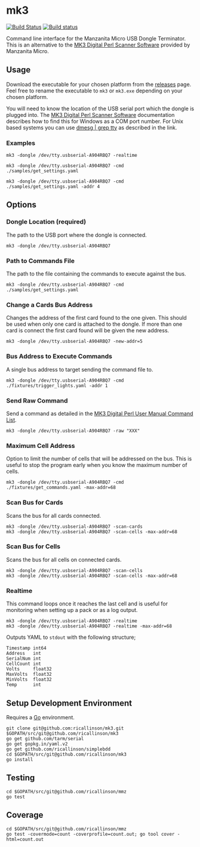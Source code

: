 # mk3

[![Build Status](https://travis-ci.org/ricallinson/mk3.svg?branch=master)](https://travis-ci.org/ricallinson/mk3) [![Build status](https://ci.appveyor.com/api/projects/status/fukrjc3xponxntry/branch/master?svg=true)](https://ci.appveyor.com/project/ricallinson/mk3/branch/master)

Command line interface for the Manzanita Micro USB Dongle Terminator. This is an alternative to the [MK3 Digital Perl Scanner Software](http://www.manzanitamicro.com/downloads/category/5-bms2?download=93%3Aperlscanner) provided by Manzanita Micro.

## Usage

Download the executable for your chosen platform from the [releases](https://github.com/ricallinson/mk3/releases/tag/v1.0) page. Feel free to rename the executable to `mk3` or `mk3.exe` depending on your chosen platform.

You will need to know the location of the USB serial port which the dongle is plugged into. The [MK3 Digital Perl Scanner Software](http://www.manzanitamicro.com/downloads/category/5-bms2?download=93%3Aperlscanner) documentation describes how to find this for Windows as a COM port number. For Unix based systems you can use [dmesg | grep tty](https://www.cyberciti.biz/faq/find-out-linux-serial-ports-with-setserial/) as described in the link.

### Examples

	mk3 -dongle /dev/tty.usbserial-A904RBQ7 -realtime

    mk3 -dongle /dev/tty.usbserial-A904RBQ7 -cmd ./samples/get_settings.yaml

	mk3 -dongle /dev/tty.usbserial-A904RBQ7 -cmd ./samples/get_settings.yaml -addr 4

## Options

### Dongle Location (required)

The path to the USB port where the dongle is connected.

	mk3 -dongle /dev/tty.usbserial-A904RBQ7

### Path to Commands File

The path to the file containing the commands to execute against the bus.

	mk3 -dongle /dev/tty.usbserial-A904RBQ7 -cmd ./samples/get_settings.yaml

### Change a Cards Bus Address

Changes the address of the first card found to the one given. This should be used when only one card is attached to the dongle. If more than one card is connect the first card found will be given the new address.

	mk3 -dongle /dev/tty.usbserial-A904RBQ7 -new-addr=5

### Bus Address to Execute Commands

A single bus address to target sending the command file to.

	mk3 -dongle /dev/tty.usbserial-A904RBQ7 -cmd ./fixtures/trigger_lights.yaml -addr 1

### Send Raw Command

Send a command as detailed in the [MK3 Digital Perl User Manual Command List](http://www.manzanitamicro.com/downloads/category/5-bms2?download=93%3Aperlscanner).

	mk3 -dongle /dev/tty.usbserial-A904RBQ7 -raw "XXX"

### Maximum Cell Address

Option to limit the number of cells that will be addressed on the bus. This is useful to stop the program early when you know the maximum number of cells.

	mk3 -dongle /dev/tty.usbserial-A904RBQ7 -cmd ./fixtures/get_commands.yaml -max-addr=68 

### Scan Bus for Cards

Scans the bus for all cards connected.

	mk3 -dongle /dev/tty.usbserial-A904RBQ7 -scan-cards
	mk3 -dongle /dev/tty.usbserial-A904RBQ7 -scan-cells -max-addr=68 

### Scan Bus for Cells

Scans the bus for all cells on connected cards.

	mk3 -dongle /dev/tty.usbserial-A904RBQ7 -scan-cells
	mk3 -dongle /dev/tty.usbserial-A904RBQ7 -scan-cells -max-addr=68 

### Realtime

This command loops once it reaches the last cell and is useful for monitoring when setting up a pack or as a log output.

	mk3 -dongle /dev/tty.usbserial-A904RBQ7 -realtime
	mk3 -dongle /dev/tty.usbserial-A904RBQ7 -realtime -max-addr=68

Outputs YAML to `stdout` with the following structure;

	Timestamp int64
	Address   int
	SerialNum int
	CellCount int
	Volts     float32
	MaxVolts  float32
	MinVolts  float32
	Temp      int

## Setup Development Environment

Requires a [Go](https://golang.org/dl/) environment.

	git clone git@github.com:ricallinson/mk3.git $GOPATH/src/git@github.com/ricallinson/mk3
    go get github.com/tarm/serial
    go get gopkg.in/yaml.v2
    go get github.com/ricallinson/simplebdd
    cd $GOPATH/src/git@github.com/ricallinson/mk3
    go install

## Testing

	cd $GOPATH/src/git@github.com/ricallinson/mmz
	go test

## Coverage

	cd $GOPATH/src/git@github.com/ricallinson/mmz
	go test -covermode=count -coverprofile=count.out; go tool cover -html=count.out
